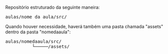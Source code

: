 Repositório estruturado da seguinte maneira:
<pre>
aulas/nome_da_aula/src/
</pre>
Quando houver necessidade, haverá também uma pasta chamada "assets" dentro da pasta "nomedaaula":
<pre>
aulas/nomedaaula/src/
          └─────/assets/
</pre>
